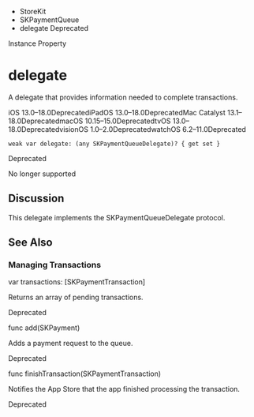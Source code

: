 

- StoreKit
- SKPaymentQueue
-  delegate Deprecated

Instance Property

# delegate

A delegate that provides information needed to complete transactions.

iOS 13.0–18.0DeprecatediPadOS 13.0–18.0DeprecatedMac Catalyst 13.1–18.0DeprecatedmacOS 10.15–15.0DeprecatedtvOS 13.0–18.0DeprecatedvisionOS 1.0–2.0DeprecatedwatchOS 6.2–11.0Deprecated

``` source
weak var delegate: (any SKPaymentQueueDelegate)? { get set }
```

Deprecated

No longer supported

## Discussion

This delegate implements the SKPaymentQueueDelegate protocol.

## See Also

### Managing Transactions

var transactions: [SKPaymentTransaction]

Returns an array of pending transactions.

Deprecated

func add(SKPayment)

Adds a payment request to the queue.

Deprecated

func finishTransaction(SKPaymentTransaction)

Notifies the App Store that the app finished processing the transaction.

Deprecated

